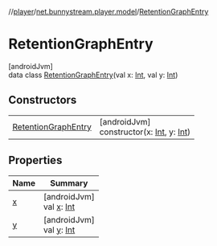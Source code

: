 //[player](../../../index.md)/[net.bunnystream.player.model](../index.md)/[RetentionGraphEntry](index.md)

# RetentionGraphEntry

[androidJvm]\
data class [RetentionGraphEntry](index.md)(val x: [Int](https://kotlinlang.org/api/latest/jvm/stdlib/kotlin-stdlib/kotlin/-int/index.html), val y: [Int](https://kotlinlang.org/api/latest/jvm/stdlib/kotlin-stdlib/kotlin/-int/index.html))

## Constructors

| | |
|---|---|
| [RetentionGraphEntry](-retention-graph-entry.md) | [androidJvm]<br>constructor(x: [Int](https://kotlinlang.org/api/latest/jvm/stdlib/kotlin-stdlib/kotlin/-int/index.html), y: [Int](https://kotlinlang.org/api/latest/jvm/stdlib/kotlin-stdlib/kotlin/-int/index.html)) |

## Properties

| Name | Summary |
|---|---|
| [x](x.md) | [androidJvm]<br>val [x](x.md): [Int](https://kotlinlang.org/api/latest/jvm/stdlib/kotlin-stdlib/kotlin/-int/index.html) |
| [y](y.md) | [androidJvm]<br>val [y](y.md): [Int](https://kotlinlang.org/api/latest/jvm/stdlib/kotlin-stdlib/kotlin/-int/index.html) |
